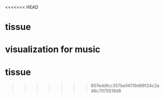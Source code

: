 <<<<<<< HEAD
# tissue
visualization for music 
=======
# tissue
>>>>>>> 807eddfcc357be56119d96f24c2a46c7075518d8
